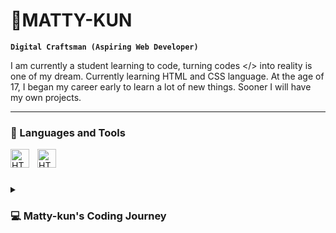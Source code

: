 # 👋MATTY-KUN
**`Digital Craftsman (Aspiring Web Developer)`**

I am currently a student learning to code, turning codes </> into reality is one of my dream. Currently learning HTML and CSS language. At the age of 17, I began my career early to learn a lot of new things. Sooner I will have my own projects.

---

### 💼 Languages and Tools
<img align="left" alt="HTML" width="30px" style="padding-right: 10px;"  src="https://cdn.jsdelivr.net/gh/devicons/devicon@latest/icons/html5/html5-original.svg" />
<img align="left" alt="HTML" width="30px" style="padding-right: 10px;"  src="https://cdn.jsdelivr.net/gh/devicons/devicon@latest/icons/css3/css3-original.svg" />
<br />

#

<details>
<summary><h3>💻 Matty-kun's Coding Journey</h3></summary>
I started my coding journey when I was 17 years old. My brother introduced me to the world of computer science. I wasn't excited or so sure about it but I just gave it a try. I first learn the language of JavaScript on an online course in Udemy, but I didn't really understand, the terms used was, for me, advanced. I mean, I was enjoying but I want to start from the basics of the basics. So, my brother refer me to another website called freeCodeCamp.org, I was instatnly hooked and now I am close to having my first certificate. I also saw the course CS50 by  the Harvard University, and I really love what I'm learning there because of its rich content and understable lessons and also the teaching style. And also, GIT and GITHUB, I am learning this in the early years of my career so that I can have the advantage to learn it immediately for future projects. I am a 3 month-old future programmer/ developer and still continuing...
</details>
